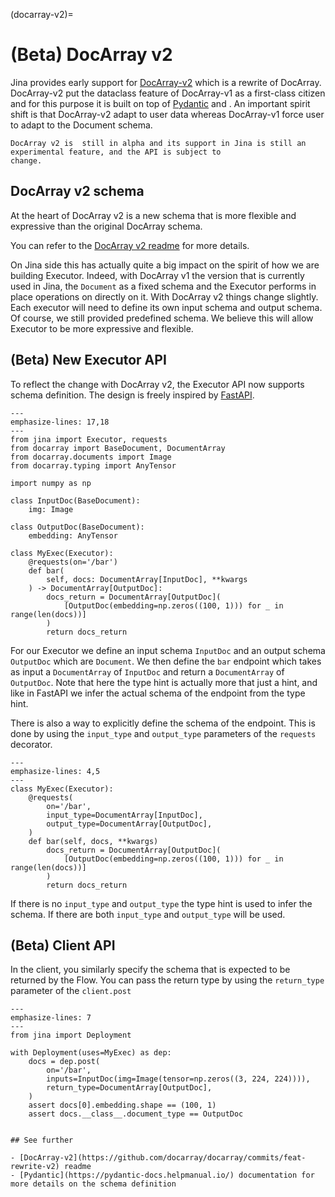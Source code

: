 (docarray-v2)=


# (Beta) DocArray v2

Jina provides early support for [DocArray-v2](https://github.com/docarray/docarray/commits/feat-rewrite-v2) which
is a rewrite of DocArray. DocArray-v2 put the dataclass feature of DocArray-v1 as a first-class citizen and for this 
purpose it is built on top of [Pydantic](https://pydantic-docs.helpmanual.io/) and . An important spirit shift is that 
DocArray-v2 adapt to user data whereas DocArray-v1 force user to adapt to the Document schema.

```{warning} Beta support
DocArray v2 is  still in alpha and its support in Jina is still an experimental feature, and the API is subject to 
change.
```

## DocArray v2 schema

At the heart of DocArray v2 is a new schema that is more flexible and expressive than the original DocArray schema.

You can refer to the [DocArray v2 readme](https://github.com/docarray/docarray/tree/feat-rewrite-v2) for more details.


On Jina side this has actually quite a big impact on the spirit of how we are building Executor. Indeed, with DocArray v1
the version that is currently used in Jina, the `Document` as a fixed schema and the Executor performs in place operations
on directly on it. With DocArray v2 things change slightly. Each executor will need to define its own input schema
and output schema. Of course, we still provided predefined schema. We believe this will allow Executor to be more
expressive and flexible.

## (Beta) New Executor API

To reflect the change with DocArray v2, the Executor API now supports schema definition. The 
design is freely inspired by [FastAPI](https://fastapi.tiangolo.com/). 


```{code-block} python
---
emphasize-lines: 17,18
---
from jina import Executor, requests
from docarray import BaseDocument, DocumentArray
from docarray.documents import Image
from docarray.typing import AnyTensor

import numpy as np

class InputDoc(BaseDocument):
    img: Image

class OutputDoc(BaseDocument):
    embedding: AnyTensor

class MyExec(Executor):
    @requests(on='/bar')
    def bar(
        self, docs: DocumentArray[InputDoc], **kwargs
    ) -> DocumentArray[OutputDoc]:
        docs_return = DocumentArray[OutputDoc](
            [OutputDoc(embedding=np.zeros((100, 1))) for _ in range(len(docs))]
        )
        return docs_return
```

For our Executor we define an input schema `InputDoc` and an output schema `OutputDoc` which are `Document`. 
We then define the `bar` endpoint which takes as input a `DocumentArray` of `InputDoc` and return a `DocumentArray` of
`OutputDoc`. Note that here the type hint is actually more that just a hint, and like in FastAPI we infer the actual
schema of the endpoint from the type hint.

There is also a way to explicitly define the schema of the endpoint. This is done by using the `input_type` and
`output_type` parameters of the `requests` decorator.


```{code-block} python
---
emphasize-lines: 4,5
---
class MyExec(Executor):
    @requests(
        on='/bar',
        input_type=DocumentArray[InputDoc],
        output_type=DocumentArray[OutputDoc],
    )
    def bar(self, docs, **kwargs) 
        docs_return = DocumentArray[OutputDoc](
            [OutputDoc(embedding=np.zeros((100, 1))) for _ in range(len(docs))]
        )
        return docs_return
```

If there is no `input_type` and `output_type` the type hint is used to infer the schema. If there are both `input_type`
and `output_type` will be used.


## (Beta) Client API

In the client, you similarly specify the schema that is expected to be returned by the Flow. You can pass the return type by using the `return_type` parameter of the `client.post`

```{code-block} python
---
emphasize-lines: 7
---
from jina import Deployment

with Deployment(uses=MyExec) as dep:
    docs = dep.post(
        on='/bar',
        inputs=InputDoc(img=Image(tensor=np.zeros((3, 224, 224)))),
        return_type=DocumentArray[OutputDoc],
    )
    assert docs[0].embedding.shape == (100, 1)
    assert docs.__class__.document_type == OutputDoc
```



```{note}

## See further

- [DocArray-v2](https://github.com/docarray/docarray/commits/feat-rewrite-v2) readme
- [Pydantic](https://pydantic-docs.helpmanual.io/) documentation for more details on the schema definition

```
